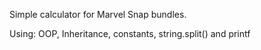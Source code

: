 Simple calculator for Marvel Snap bundles.

Using:
OOP, Inheritance, constants, string.split() and printf
